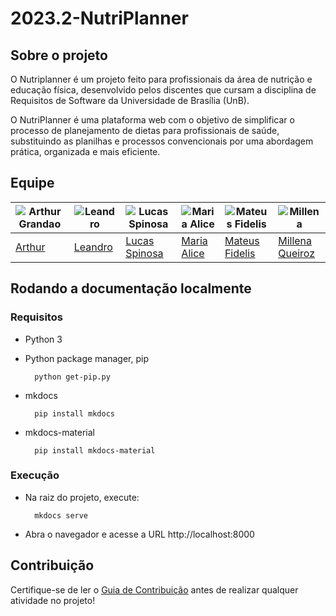 # 2023.2-NutriPlanner

## Sobre o projeto

O Nutriplanner é um projeto feito para profissionais da área de nutrição e educação física, desenvolvido pelos discentes que cursam a disciplina de Requisitos de Software da Universidade de Brasília (UnB).

O NutriPlanner é uma plataforma web com o objetivo de simplificar o processo de planejamento de dietas para profissionais de saúde, substituindo as planilhas e processos convencionais por uma abordagem prática, organizada e mais eficiente.

## Equipe

| ![Arthur Grandao](https://github.com/arthurgrandao.png) | ![Leandro](https://github.com/Leanddro13.png) | ![Lucas Spinosa](https://github.com/LucasSpinosa.png) | ![Maria Alice](https://github.com/Maliz30.png) | ![Mateus Fidelis](https://github.com/MatsFidelis.png) | ![Millena](https://github.com/MillenaQueiroz.png) | 
| --- | --- | --- | --- | --- | --- | 
| [Arthur](https://github.com/arthurgrandao) | [Leandro](https://github.com/Leanddro13) | [Lucas Spinosa](https://github.com/LucasSpinosa) | [Maria Alice](https://github.com/Maliz30) | [Mateus Fidelis](https://github.com/MatsFidelis) | [Millena Queiroz](https://github.com/MillenaQueiroz) |

## Rodando a documentação localmente

### Requisitos

- Python 3
- Python package manager, pip

        python get-pip.py

- mkdocs

        pip install mkdocs

- mkdocs-material

        pip install mkdocs-material

### Execução

- Na raiz do projeto, execute:

        mkdocs serve

- Abra o navegador e acesse a URL http://localhost:8000

## Contribuição

Certifique-se de ler o [Guia de Contribuição](https://github.com/mdsreq-fga-unb/2023.2-NutriPlanner/blob/main/.github/CONTRIBUTING.md) antes de realizar qualquer atividade no projeto!